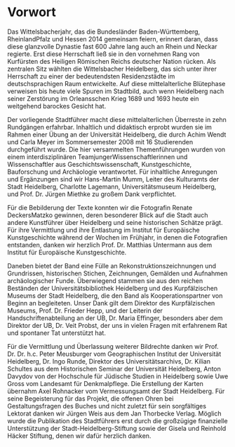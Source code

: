 # Vorwort

Das Wittelsbacherjahr, das die Bundesländer Baden-Württemberg, RheinlandPfalz und Hessen 2014 gemeinsam feiern, erinnert daran, dass diese glanzvolle Dynastie fast 600 Jahre lang auch an Rhein und Neckar regierte. Erst diese Herrschaft ließ sie in den vornehmen Rang von Kurfürsten des Heiligen Römischen Reichs deutscher Nation rücken. Als zentralen Sitz wählten die Wittelsbacher Heidelberg, das sich unter ihrer Herrschaft zu einer der bedeutendsten Residenzstädte im deutschsprachigen Raum entwickelte. Auf diese mittelalterliche Blütephase verweisen bis heute viele Spuren im Stadtbild, auch wenn Heidelberg nach seiner Zerstörung im Orleansschen Krieg 1689 und 1693 heute ein weitgehend barockes Gesicht hat.

Der vorliegende Stadtführer macht diese mittelalterlichen Überreste in zehn Rundgängen erfahrbar. Inhaltlich und didaktisch erprobt wurden sie im Rahmen einer Übung an der Universität Heidelberg, die durch Achim Wendt und Carla Meyer im Sommersemester 2008 mit 16 Studierenden durchgeführt wurde. Die hier versammelten Themenführungen wurden von einem interdisziplinären TeamjungerWissenschaftlerinnen und Wissenschaftler aus Geschichtswissenschaft, Kunstgeschichte, Bauforschung und Archäologie verantwortet. Für inhaltliche Anregungen und Ergänzungen sind wir Hans-Martin Mumm, Leiter des Kulturamts der Stadt Heidelberg, Charlotte Lagemann, Universitätsmuseum Heidelberg, und Prof. Dr. Jürgen Miethke zu großem Dank verpflichtet.

Für die Bebilderung der Texte konnten wir die Fotografin Renate DeckersMatzko gewinnen, deren besonderer Blick auf die Stadt auch andere Kunstführer über Heidelberg und seine historischen Schätze prägt. Für ihre Vermittlung und ihre Entlastung im Institut für Europäische Kunstgeschichte während der Wochen im Frühjahr, in denen die Fotografien entstanden, danken wir herzlich Prof. Dr. Matthias Untermann aus dem Institut für Europäische Kunstgeschichte.

Daneben bietet der Band eine Fülle an Rekonstruktionszeichnungen und Grundrissen, historischen Stichen, Zeichnungen, Gemälden und Aufnahmen archäologischer Funde. Überwiegend stammen sie aus den reichen Beständen der Universitätsbibliothek Heidelberg und des Kurpfälzischen Museums der Stadt Heidelberg, die den Band als Kooperationspartner von Beginn an begleiteten. Unser Dank gilt dem Direktor des Kurpfälzischen Museums, Prof. Dr. Frieder Hepp, und der Leiterin der Handschriftenabteilung an der UB, Dr. Maria Effinger, besonders aber dem Direktor der UB, Dr. Veit Probst, der uns in vielen Fragen mit erfahrenem Rat und spontaner Tat unterstützt hat. 

Für die Vermittlung und Überlassung weiterer Bildrechte danken wir Prof. Dr. Dr. h.c. Peter Meusburger vom Geographischen Institut der Universität Heidelberg, Dr. Ingo Runde, Direktor des Universitätsarchivs, Dr. Kilian Schultes aus dem Historischen Seminar der Universität Heidelberg, Anton Davydov von der Hochschule für Jüdische Studien in Heidelberg sowie Uwe Gross vom Landesamt für Denkmalpflege. Die Erstellung der Karten übernahm Axel Rohnacker vom Vermessungsamt der Stadt Heidelberg. Für seine Begeisterung für das
Projekt, die offenen Ohren bei Gestaltungsfragen des Buches und nicht zuletzt für sein sorgfältiges Lektorat danken wir Jürgen Weis aus dem Jan Thorbecke Verlag. Möglich wurde die Publikation des Stadtführers erst durch die großzügige finanzielle Unterstützung der Stadt-Heidelberg-Stiftung sowie der Gisela und Reinhold Häcker Stiftung, denen wir dafür herzlich danken.